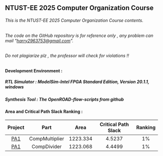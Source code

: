 NTUST-EE 2025 Computer Organization Course
-
###### This is the *NTUST-EE 2025 Computer Organization Course* contents. 
###### The code on the GitHub repository is for reference only , any problem can mail "harry2963753@gmail.com".
###### Do not plagiarize plz , the professor will check for violations !!

#### Development Environment :  

##### RTL Simulator : *ModelSim-Intel FPGA Standard Edition, Version 20.1.1, windows*  
##### Synthesis Tool : *The OpenROAD-flow-scripts from github*


#### Area and Critical Path Slack Ranking : 
| Project | Part | Area | Critical Path Slack | Ranking  |
|:----:|:------:|:-----:|:-----:|:-----:|
|  [PA1](./PA1)   |  CompMultiplier | 1223.334 | 4.5237  | 1% |
|  [PA1](./PA1)  |  CompDivider | 1223.068 | 4.4499  | 1% |
